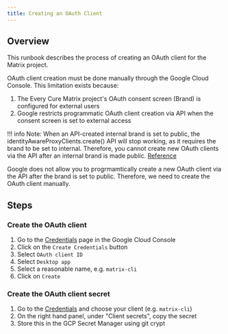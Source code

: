 ```yaml
---
title: Creating an OAuth Client
---
```


## Overview

This runbook describes the process of creating an OAuth client for the Matrix project.

OAuth client creation must be done manually through the Google Cloud Console. This limitation exists because:

1. The Every Cure Matrix project's OAuth consent screen (Brand) is configured for external users
2. Google restricts programmatic OAuth client creation via API when the consent screen is set to external access


!!! info 
    Note: When an API-created internal brand is set to public, the identityAwareProxyClients.create() API will stop working, as it requires the brand to be set to internal. Therefore, you cannot create new OAuth clients via the API after an internal brand is made public.
    [Reference](https://cloud.google.com/iap/docs/programmatic-oauth-clients#:~:text=Note:%20When%20an%20API%2Dcreated,then%20click%20Submit%20for%20verification)



Google does not allow you to progrmamtically create a new OAuth client via the API after the brand is set to public. Therefore, we need to create the OAuth client manually.

## Steps

### Create the OAuth client
1. Go to the [Credentials](https://console.cloud.google.com/apis/credentials) page in the Google Cloud Console
2. Click on the `Create Credentials` button
3. Select `OAuth client ID`
4. Select `Desktop app`
5. Select a reasonable name, e.g. `matrix-cli`
6. Click on `Create`

### Create the OAuth client secret

1. Go to the [Credentials](https://console.cloud.google.com/apis/credentials) and choose your client (e.g. `matrix-cli`)
2. On the right hand panel, under "Client secrets", copy the secret
3. Store this in the GCP Secret Manager using git crypt


